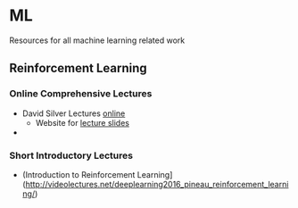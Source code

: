 # ML 
Resources for all machine learning related work

## Reinforcement Learning
### Online Comprehensive Lectures
- David Silver Lectures [online](https://www.youtube.com/playlist?list=PLqYmG7hTraZDM-OYHWgPebj2MfCFzFObQ)
  * Website for [lecture slides](https://www.davidsilver.uk/teaching/)
- 

### Short Introductory Lectures
- (Introduction to Reinforcement Learning](http://videolectures.net/deeplearning2016_pineau_reinforcement_learning/)
